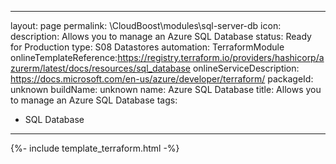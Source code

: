 
---
layout: page
permalink: \CloudBoost\modules\sql-server-db
icon: 
description: Allows you to manage an Azure SQL Database
status: Ready for Production
type: S08 Datastores
automation: TerraformModule
onlineTemplateReference:https://registry.terraform.io/providers/hashicorp/azurerm/latest/docs/resources/sql_database
onlineServiceDescription: https://docs.microsoft.com/en-us/azure/developer/terraform/
packageId: unknown
buildName: unknown
name: Azure SQL Database 
title: Allows you to manage an Azure SQL Database
tags: 
- SQL Database
---
{%- include template_terraform.html -%}



